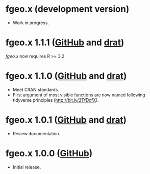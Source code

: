 # fgeo.x (development version)

* Work in progress.

# fgeo.x 1.1.1 ([GitHub](https://github.com/forestgeo/fgeo.x/releases) and [drat](https://forestgeo.github.io/drat/))

_fgeo.x_ now requires R >= 3.2.

# fgeo.x 1.1.0 ([GitHub](https://github.com/forestgeo/fgeo.x/releases) and [drat](https://forestgeo.github.io/drat/))

* Meet CRAN standards.
* First argument of most visible functions are now named following tidyverse principles (<http://bit.ly/2TfDcfX>).

# fgeo.x 1.0.1 ([GitHub](https://github.com/forestgeo/fgeo.x/releases) and [drat](https://forestgeo.github.io/drat/))

* Review documentation.

# fgeo.x 1.0.0 ([GitHub](https://github.com/forestgeo/fgeo.x/releases))

* Initial release.

